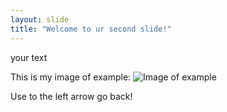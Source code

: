 ```yaml
---
layout: slide
title: "Welcome to ur second slide!"
---
```

your text

This is my image of example:
![Image of example](https://cdn.pixabay.com/photo/2020/03/26/10/58/norway-4970081_960_720.jpg)

Use to the left arrow go back!
